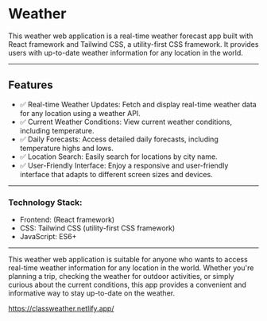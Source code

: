 # Weather

This weather web application is a real-time weather forecast app built with React framework and Tailwind CSS, a utility-first CSS framework. It provides users with up-to-date weather information for any location in the world.

---

## Features

- ✅ Real-time Weather Updates: Fetch and display real-time weather data for any location using a weather API.
- ✅ Current Weather Conditions: View current weather conditions, including temperature.
- ✅ Daily Forecasts: Access detailed daily forecasts, including temperature highs and lows.
- ✅ Location Search: Easily search for locations by city name.
- ✅ User-Friendly Interface: Enjoy a responsive and user-friendly interface that adapts to different screen sizes and devices.

---

### Technology Stack:

- Frontend: (React framework)
- CSS: Tailwind CSS (utility-first CSS framework)
- JavaScript: ES6+

---

This weather web application is suitable for anyone who wants to access real-time weather information for any location in the world. Whether you're planning a trip, checking the weather for outdoor activities, or simply curious about the current conditions, this app provides a convenient and informative way to stay up-to-date on the weather.

https://classweather.netlify.app/
